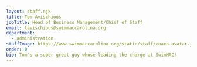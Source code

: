 ```yaml
---
layout: staff.njk
title: Tom Avischious
jobTitle: Head of Business Management/Chief of Staff
email: tavischious@swimmaccarolina.org
department:
  - administration
staffImage: https://www.swimmaccarolina.org/static/staff/coach-avatar.jpg
order: 0
bio: T﻿om's a super great guy whose leading the charge at SwimMAC!
---
```

